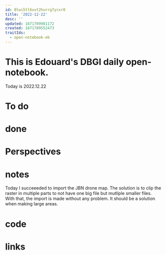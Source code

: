 ```yaml
---
id: 0lwi5tl6uvt2hurrg7ycxr0
title: '2022-12-22'
desc: ''
updated: 1671709981172
created: 1671709552473
traitIds:
  - open-notebook-eb
---
```


# This is Edouard's DBGI daily open-notebook.

Today is 2022.12.22

# To do

# done

# Perspectives

# notes

Today I succeeeded to import the JBN drone map. The solution is to clip the raster in multiple parts to not have one big file but mutliple smaller files. With that, the import is made without any problem. It should be a solution when making large areas.

# code

# links


